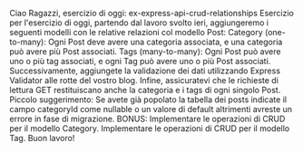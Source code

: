 Ciao Ragazzi,
esercizio di oggi: ex-express-api-crud-relationships
Esercizio
per l'esercizio di oggi, partendo dal lavoro svolto ieri, aggiungeremo i seguenti modelli con le relative relazioni col modello Post:
Category (one-to-many): Ogni Post deve avere una categoria associata, e una categoria può avere più Post associati.
Tags (many-to-many): Ogni Post può avere uno o più tag associati, e ogni Tag può avere uno o più Post associati.
Successivamente, aggiungete la validazione dei dati utilizzando Express Validator alle rotte del vostro blog.
Infine, assicuratevi che le richieste di lettura GET restituiscano anche la categoria e i tags di ogni singolo Post.
Piccolo suggerimento: Se avete già popolato la tabella dei posts indicate il campo categoryId come nullable o un valore di default altrimenti avreste un errore in fase di migrazione.
BONUS:
Implementare le operazioni di CRUD per il modello Category.
Implementare le operazioni di CRUD per il modello Tag.
Buon lavoro!
